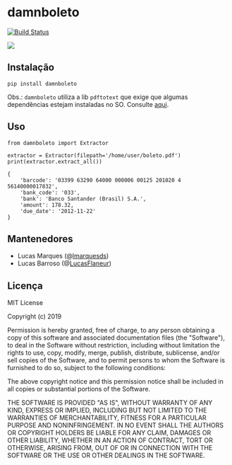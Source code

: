 # damnboleto

[![Build Status](https://travis-ci.org/marquesds/damnboleto.svg?branch=master)](https://travis-ci.org/marquesds/damnboleto)

<img src="https://i.imgflip.com/1mj0kf.jpg">

## Instalação

```
pip install damnboleto
```

Obs.: `damnboleto` utiliza a lib `pdftotext` que exige que algumas dependências estejam instaladas no SO. Consulte [aqui](https://github.com/jalan/pdftotext#os-dependencies).

## Uso

```
from damnboleto import Extractor

extractor = Extractor(filepath='/home/user/boleto.pdf')
print(extractor.extract_all())

{
    'barcode': '03399 63290 64000 000006 00125 201020 4 56140000017832',
    'bank_code': '033',
    'bank': 'Banco Santander (Brasil) S.A.',
    'amount': 178.32,
    'due_date': '2012-11-22'
}
```
## Mantenedores

- Lucas Marques (@<a href="https://twitter.com/lmarquesds">lmarquesds</a>)
- Lucas Barroso (@<a href="https://twitter.com/LucasFlaneur">LucasFlaneur</a>)


## Licença

MIT License

Copyright (c) 2019

Permission is hereby granted, free of charge, to any person obtaining a copy
of this software and associated documentation files (the "Software"), to deal
in the Software without restriction, including without limitation the rights
to use, copy, modify, merge, publish, distribute, sublicense, and/or sell
copies of the Software, and to permit persons to whom the Software is
furnished to do so, subject to the following conditions:

The above copyright notice and this permission notice shall be included in all
copies or substantial portions of the Software.

THE SOFTWARE IS PROVIDED "AS IS", WITHOUT WARRANTY OF ANY KIND, EXPRESS OR
IMPLIED, INCLUDING BUT NOT LIMITED TO THE WARRANTIES OF MERCHANTABILITY,
FITNESS FOR A PARTICULAR PURPOSE AND NONINFRINGEMENT. IN NO EVENT SHALL THE
AUTHORS OR COPYRIGHT HOLDERS BE LIABLE FOR ANY CLAIM, DAMAGES OR OTHER
LIABILITY, WHETHER IN AN ACTION OF CONTRACT, TORT OR OTHERWISE, ARISING FROM,
OUT OF OR IN CONNECTION WITH THE SOFTWARE OR THE USE OR OTHER DEALINGS IN THE
SOFTWARE.